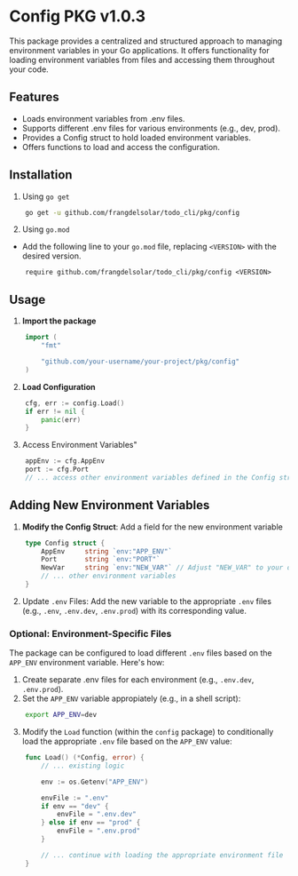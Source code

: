 # Config PKG v1.0.3

This package provides a centralized and structured approach to managing environment variables in your Go applications. It offers functionality for loading environment variables from files and accessing them throughout your code.

## Features

-   Loads environment variables from .env files.
-   Supports different .env files for various environments (e.g., dev, prod).
-   Provides a Config struct to hold loaded environment variables.
-   Offers functions to load and access the configuration.

## Installation

1. Using `go get`

```bash
    go get -u github.com/frangdelsolar/todo_cli/pkg/config
```

2. Using `go.mod`

-   Add the following line to your `go.mod` file, replacing `<VERSION>` with the desired version.

```
    require github.com/frangdelsolar/todo_cli/pkg/config <VERSION>
```

## Usage

1. **Import the package**

```go
    import (
        "fmt"

        "github.com/your-username/your-project/pkg/config"
    )
```

2. **Load Configuration**

```go
    cfg, err := config.Load()
    if err != nil {
        panic(err)
    }
```

3. Access Environment Variables"

```go
    appEnv := cfg.AppEnv
    port := cfg.Port
    // ... access other environment variables defined in the Config struct
```

## Adding New Environment Variables

1. **Modify the Config Struct**: Add a field for the new environment variable

```go
    type Config struct {
        AppEnv     string `env:"APP_ENV"`
        Port       string `env:"PORT"`
        NewVar     string `env:"NEW_VAR"` // Adjust "NEW_VAR" to your desired name
        // ... other environment variables
    }
```

2. Update `.env` Files: Add the new variable to the appropriate `.env` files (e.g., `.env`, `.env.dev`, `.env.prod`) with its corresponding value.

### Optional: Environment-Specific Files

The package can be configured to load different `.env` files based on the `APP_ENV` environment variable. Here's how:

1. Create separate .env files for each environment (e.g., `.env.dev`, `.env.prod`).
2. Set the `APP_ENV` variable appropiately (e.g., in a shell script):

```bash
    export APP_ENV=dev
```

3. Modify the `Load` function (within the `config` package) to conditionally load the appropriate `.env` file based on the `APP_ENV` value:

```go
    func Load() (*Config, error) {
        // ... existing logic

        env := os.Getenv("APP_ENV")

        envFile := ".env"
        if env == "dev" {
            envFile = ".env.dev"
        } else if env == "prod" {
            envFile = ".env.prod"
        }

        // ... continue with loading the appropriate environment file
    }
```
